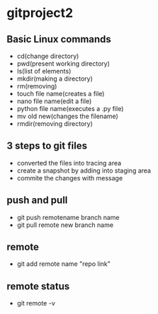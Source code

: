 # gitproject2
## Basic Linux commands
- cd(change directory)
- pwd(present working directory)
- ls(list of elements)
- mkdir(making a directory)
- rm(removing)
- touch file name(creates a file)
- nano file name(edit a file)
- python file name(executes a .py file)
- mv old new(changes the filename)
- rmdir(removing directory)
## 3 steps to git files
- converted the files into tracing area
- create a snapshot by adding into staging area
- commite the changes with message
## push and pull
- git push remotename branch name
- git pull remote new branch name
## remote
- git add remote name "repo link"
## remote status
- git remote -v
